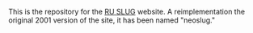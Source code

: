 This is the repository for the [RU SLUG](https://slug.sinepost.us)
website. A reimplementation the original 2001 version of the site, it
has been named "neoslug."


